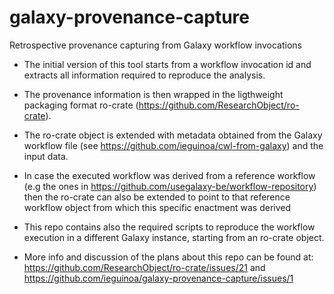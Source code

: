 # galaxy-provenance-capture
Retrospective provenance capturing from Galaxy workflow invocations


- The initial version of this tool starts from a workflow invocation id and extracts all information required to reproduce the analysis. 

- The provenance information is then wrapped in the ligthweight packaging format ro-crate (https://github.com/ResearchObject/ro-crate).

- The ro-crate object is extended with metadata obtained from the Galaxy workflow file (see https://github.com/ieguinoa/cwl-from-galaxy) and the input data.

- In case the executed workflow was derived from a reference workflow (e.g the ones in https://github.com/usegalaxy-be/workflow-repository) then the ro-crate can also be extended to point to that reference workflow object from which this specific enactment was derived 

- This repo contains also the required scripts to reproduce the workflow execution in a different Galaxy instance, starting from an ro-crate object.

- More info and discussion of the plans about this repo can be found at: https://github.com/ResearchObject/ro-crate/issues/21 and https://github.com/ieguinoa/galaxy-provenance-capture/issues/1


